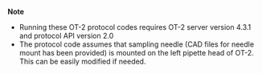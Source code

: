 **Note**

* Running these OT-2 protocol codes requires OT-2 server version 4.3.1 and protocol API version 2.0
* The protocol code assumes that sampling needle (CAD files for needle mount has been provided) is mounted on the left pipette head of OT-2. This can be easily modified if needed.


